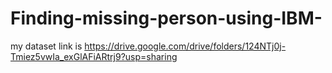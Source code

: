 # Finding-missing-person-using-IBM-
my dataset link is
https://drive.google.com/drive/folders/124NTj0j-Tmiez5vwIa_exGlAFiARtrj9?usp=sharing
